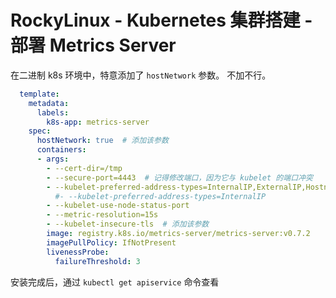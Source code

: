 # RockyLinux - Kubernetes 集群搭建 - 部署 Metrics Server   

在二进制 k8s 环境中，特意添加了  `hostNetwork` 参数。 不加不行。 
```yaml
  template:
    metadata:
      labels:
        k8s-app: metrics-server
    spec:
      hostNetwork: true  # 添加该参数
      containers:
      - args:
        - --cert-dir=/tmp
        - --secure-port=4443  # 记得修改端口，因为它与 kubelet 的端口冲突  
        - --kubelet-preferred-address-types=InternalIP,ExternalIP,Hostname
          #- --kubelet-preferred-address-types=InternalIP
        - --kubelet-use-node-status-port
        - --metric-resolution=15s
        - --kubelet-insecure-tls  # 添加该参数  
        image: registry.k8s.io/metrics-server/metrics-server:v0.7.2
        imagePullPolicy: IfNotPresent
        livenessProbe:
          failureThreshold: 3

```

安装完成后，通过 `kubectl get apiservice` 命令查看